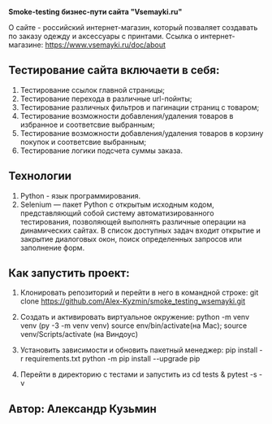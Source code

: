 **Smoke-testing бизнес-пути сайта "Vsemayki.ru"**

О сайте - российский интернет-магазин, который позваляет создавать по заказу одежду и аксессуары с принтами.
Ссылка о интернет-магазине: https://www.vsemayki.ru/doc/about

## Тестирование сайта включаети в себя:
1. Тестирование ссылок главной страницы;
2. Тестирование перехода в различные url-пойнты;
3. Тестирование различных фильтров и пагинации страниц с товаром;
4. Тестирование возможности добавления/удаления товаров в избранное и соответсвие выбранным;
5. Тестирование возможности добавления/удаления товаров в корзину покупок и соответсвие выбранным;
6. Тестирование логики подсчета суммы заказа.

## Технологии
1. Python - язык программирования.
2. Selenium — пакет Python с открытым исходным кодом, представляющий собой систему автоматизированного тестирования,
позволяющей выполнять различные операции на динамических сайтах. 
В список доступных задач входит открытие и закрытие диалоговых окон, поиск определенных запросов или заполнение форм. 

## Как запустить проект:
1. Клонировать репозиторий и перейти в него в командной строке:
git clone https://github.com/Alex-Kyzmin/smoke_testing_wsemayki.git

2. Создать и активировать виртуальное окружение:
python -m venv venv (py -3 -m venv venv)
source env/bin/activate(на Мас); source venv/Scripts/activate (на Виндоус)

3. Установить зависимости и обновить пакетный менеджер:
pip install -r requirements.txt
python -m pip install --upgrade pip

4. Перейти в директорию с тестами и запустить из
cd tests & pytest -s -v

## Автор: Александр Кузьмин